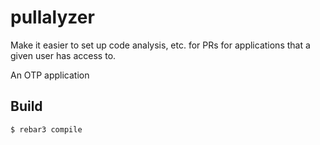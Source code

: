 pullalyzer
=====

Make it easier to set up code analysis, etc. for
PRs for applications that a given user has access
to.

An OTP application

Build
-----

    $ rebar3 compile
